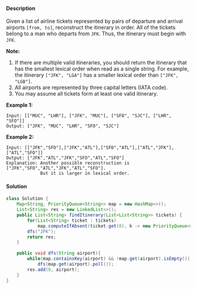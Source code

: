 #### Description

Given a list of airline tickets represented by pairs of departure and arrival airports `[from, to]`, reconstruct the itinerary in order. All of the tickets belong to a man who departs from `JFK`. Thus, the itinerary must begin with `JFK`.

**Note:**

1. If there are multiple valid itineraries, you should return the itinerary that has the smallest lexical order when read as a single string. For example, the itinerary `["JFK", "LGA"]` has a smaller lexical order than `["JFK", "LGB"]`.
2. All airports are represented by three capital letters (IATA code).
3. You may assume all tickets form at least one valid itinerary.

**Example 1:**

```
Input: [["MUC", "LHR"], ["JFK", "MUC"], ["SFO", "SJC"], ["LHR", "SFO"]]
Output: ["JFK", "MUC", "LHR", "SFO", "SJC"]
```

**Example 2:**

```
Input: [["JFK","SFO"],["JFK","ATL"],["SFO","ATL"],["ATL","JFK"],["ATL","SFO"]]
Output: ["JFK","ATL","JFK","SFO","ATL","SFO"]
Explanation: Another possible reconstruction is ["JFK","SFO","ATL","JFK","ATL","SFO"].
             But it is larger in lexical order.
```

#### Solution

```java
class Solution {
    Map<String, PriorityQueue<String>> map = new HashMap<>();
    List<String> res = new LinkedList<>();
    public List<String> findItinerary(List<List<String>> tickets) {
        for(List<String> ticket : tickets)
            map.computeIfAbsent(ticket.get(0), k -> new PriorityQueue<>()).add(ticket.get(1));
        dfs("JFK");
        return res;
    }
    
    public void dfs(String airport){
        while(map.containsKey(airport) && !map.get(airport).isEmpty())
            dfs(map.get(airport).poll());
        res.add(0, airport);
    }
}
```

